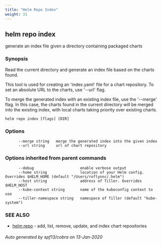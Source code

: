 ```yaml
---
title: "Helm Repo Index"
weight: 31
---
```


## helm repo index

generate an index file given a directory containing packaged charts

### Synopsis



Read the current directory and generate an index file based on the charts found.

This tool is used for creating an 'index.yaml' file for a chart repository. To
set an absolute URL to the charts, use '--url' flag.

To merge the generated index with an existing index file, use the '--merge'
flag. In this case, the charts found in the current directory will be merged
into the existing index, with local charts taking priority over existing charts.


```
helm repo index [flags] [DIR]
```

### Options

```
      --merge string   merge the generated index into the given index
      --url string     url of chart repository
```

### Options inherited from parent commands

```
      --debug                     enable verbose output
      --home string               location of your Helm config. Overrides $HELM_HOME (default "/Users/roflynnc/.helm")
      --host string               address of Tiller. Overrides $HELM_HOST
      --kube-context string       name of the kubeconfig context to use
      --tiller-namespace string   namespace of Tiller (default "kube-system")
```

### SEE ALSO
* [helm repo](helm_repo.md)	 - add, list, remove, update, and index chart repositories

###### Auto generated by spf13/cobra on 13-Jan-2020
